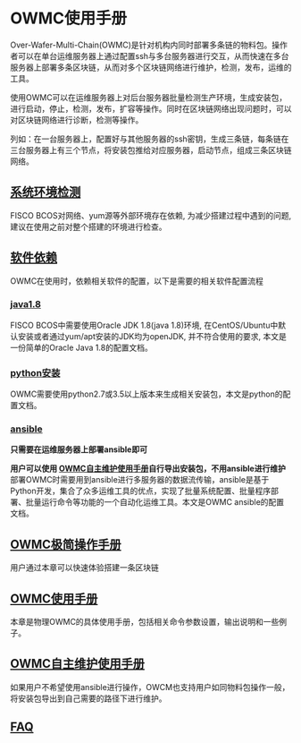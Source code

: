 # OWMC使用手册

Over-Wafer-Multi-Chain(OWMC)是针对机构内同时部署多条链的物料包。操作者可以在单台运维服务器上通过配置ssh与多台服务器进行交互，从而快速在多台服务器上部署多条区块链，从而对多个区块链网络进行维护，检测，发布，运维的工具。

使用OWMC可以在运维服务器上对后台服务器批量检测生产环境，生成安装包，进行启动，停止，检测，发布，扩容等操作。同时在区块链网络出现问题时，可以对区块链网络进行诊断，检测等操作。

列如：在一台服务器上，配置好与其他服务器的ssh密钥，生成三条链，每条链在三台服务器上有三个节点，将安装包推给对应服务器，启动节点，组成三条区块链网络。

## [系统环境检测](https://github.com/HaoXuan40404/Over-Wafer-Multi-Chain/blob/dev/doc/envcheck.md)
FISCO BCOS对网络、yum源等外部环境存在依赖, 为减少搭建过程中遇到的问题,建议在使用之前对整个搭建的环境进行检查。  

## [软件依赖]()
OWMC在使用时，依赖相关软件的配置，以下是需要的相关软件配置流程


### [java1.8](https://github.com/HaoXuan40404/Over-Wafer-Multi-Chain/blob/dev/doc/javacheck.md)
FISCO BCOS中需要使用Oracle JDK 1.8(java 1.8)环境, 在CentOS/Ubuntu中默认安装或者通过yum/apt安装的JDK均为openJDK, 并不符合使用的要求, 本文是一份简单的Oracle Java 1.8的配置文档。

### [python安装](https://github.com/HaoXuan40404/Over-Wafer-Multi-Chain/blob/dev/doc/pythoncheck.md)
OWMC需要使用python2.7或3.5以上版本来生成相关安装包，本文是python的配置文档。


### [ansible](https://github.com/HaoXuan40404/Over-Wafer-Multi-Chain/blob/dev/doc/ansiblecheck.md)
**只需要在运维服务器上部署ansible即可**

**用户可以使用 [OWMC自主维护使用手册]()自行导出安装包，不用ansible进行维护**
部署OWMC时需要用到ansible进行多服务器的数据流传输，ansible是基于Python开发，集合了众多运维工具的优点，实现了批量系统配置、批量程序部署、批量运行命令等功能的一个自动化运维工具。本文是OWMC ansible的配置文档。


## [OWMC极简操作手册](https://github.com/HaoXuan40404/Over-Wafer-Multi-Chain/blob/dev/doc/sample.md)
用户通过本章可以快速体验搭建一条区块链

## [OWMC使用手册](https://github.com/HaoXuan40404/Over-Wafer-Multi-Chain/blob/dev/doc/operator.md)
本章是物理OWMC的具体使用手册，包括相关命令参数设置，输出说明和一些例子。


## [OWMC自主维护使用手册](https://github.com/HaoXuan40404/Over-Wafer-Multi-Chain/blob/dev/doc/export.md)
如果用户不希望使用ansible进行操作，OWCM也支持用户如同物料包操作一般，将安装包导出到自己需要的路径下进行维护。




## [FAQ](https://github.com/HaoXuan40404/Over-Wafer-Multi-Chain/blob/dev/doc/FAQ.md)
